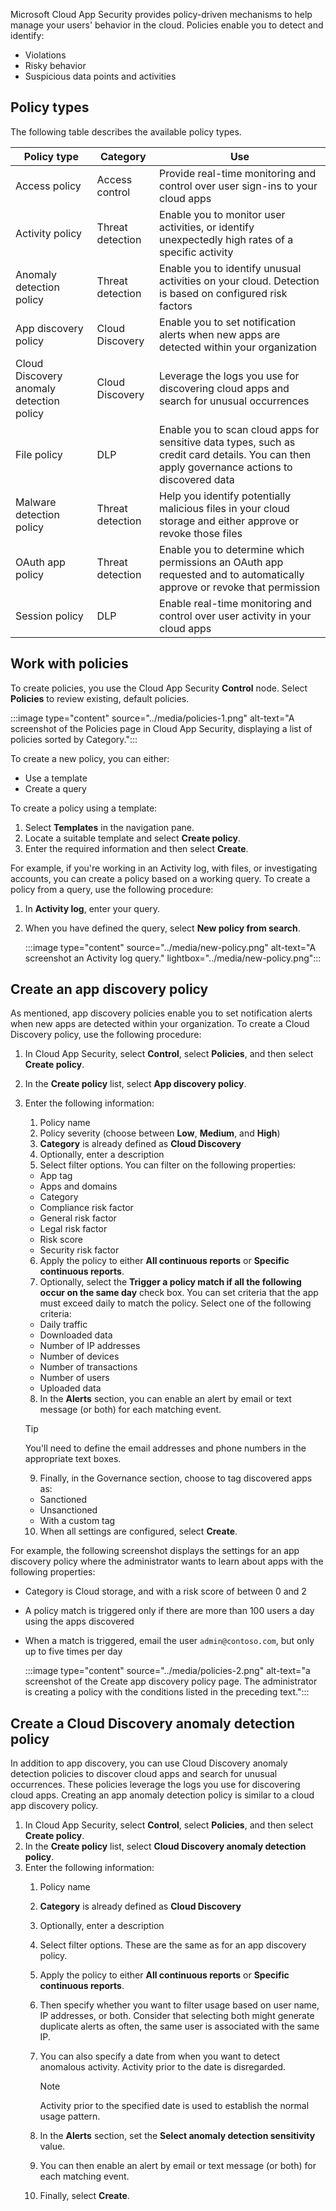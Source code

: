 Microsoft Cloud App Security provides policy-driven mechanisms to help manage your users' behavior in the cloud. Policies enable you to detect and identify:

- Violations
- Risky behavior
- Suspicious data points and activities

## Policy types

The following table describes the available policy types.

| Policy type                               | Category          | Use                                                          |
| ----------------------------------------- | ----------------- | ------------------------------------------------------------ |
| Access policy                             | Access  control   | Provide  real-time monitoring and control over user sign-ins to your cloud apps |
| Activity  policy                          | Threat  detection | Enable you to  monitor user activities, or identify unexpectedly high rates of a specific  activity |
| Anomaly  detection policy                 | Threat detection  | Enable you to  identify unusual activities on your cloud. Detection is based on configured  risk factors |
| App discovery  policy                     | Cloud  Discovery  | Enable you to  set notification alerts when new apps are detected within your organization |
| Cloud Discovery  anomaly detection policy | Cloud  Discovery  | Leverage the  logs you use for discovering cloud apps and search for unusual occurrences |
| File policy                               | DLP               | Enable you to  scan cloud apps for sensitive data types, such as credit card details. You  can then apply governance actions to discovered data |
| Malware  detection policy                 | Threat  detection | Help you  identify potentially malicious files in your cloud storage and either approve  or revoke those files |
| OAuth app  policy                         | Threat  detection | Enable you to  determine which permissions an OAuth app requested and to automatically  approve or revoke that permission |
| Session  policy                           | DLP               | Enable real-time  monitoring and control over user activity in your cloud apps |

## Work with policies

To create policies, you use the Cloud App Security **Control** node. Select **Policies** to review existing, default policies.

:::image type="content" source="../media/policies-1.png" alt-text="A screenshot of the Policies page in Cloud App Security, displaying a list of policies sorted by Category.":::

To create a new policy, you can either:

- Use a template
- Create a query

To create a policy using a template:

1. Select **Templates** in the navigation pane.
2. Locate a suitable template and select **Create policy**.
3. Enter the required information and then select **Create**.

For example, if you're working in an Activity log, with files, or investigating accounts, you can create a policy based on a working query. To create a policy from a query, use the following procedure:

1. In **Activity log**, enter your query.
2. When you have defined the query, select **New policy from search**.

    :::image type="content" source="../media/new-policy.png" alt-text="A screenshot an Activity log query." lightbox="../media/new-policy.png":::

## Create an app discovery policy

As mentioned, app discovery policies enable you to set notification alerts when new apps are detected within your organization. To create a Cloud Discovery policy, use the following procedure:

1. In Cloud App Security, select **Control**, select **Policies**, and then select **Create policy**.
2. In the **Create policy** list, select **App discovery policy**.
3. Enter the following information:

   1. Policy name
   2. Policy severity (choose between **Low**, **Medium**, and **High**)
   3. **Category** is already defined as **Cloud Discovery**
   4. Optionally, enter a description
   5. Select filter options. You can filter on the following properties:
    - App tag
    - Apps and domains
    - Category
    - Compliance risk factor
    - General risk factor
    - Legal risk factor
    - Risk score
    - Security risk factor

   6. Apply the policy to either **All continuous reports** or **Specific continuous reports**.
   7. Optionally, select the **Trigger a policy match if all the following occur on the same day** check box. You can set criteria that the app must exceed daily to match the policy. Select one of the following criteria:

    - Daily traffic
    - Downloaded data
    - Number of IP addresses
    - Number of devices
    - Number of transactions
    - Number of users
    - Uploaded data

   8. In the **Alerts** section, you can enable an alert by email or text message (or both) for each matching event.

   > [!TIP]
   > You'll need to define the email addresses and phone numbers in the appropriate text boxes.

   9. Finally, in the Governance section, choose to tag discovered apps as:

    - Sanctioned
    - Unsanctioned
    - With a custom tag

   10. When all settings are configured, select **Create**.

For example, the following screenshot displays the settings for an app discovery policy where the administrator wants to learn about apps with the following properties:

- Category is Cloud storage, and with a risk score of between 0 and 2
- A policy match is triggered only if there are more than 100 users a day using the apps discovered
- When a match is triggered, email the user `admin@contoso.com`, but only up to five times per day

   :::image type="content" source="../media/policies-2.png" alt-text="a screenshot of the Create app discovery policy page. The administrator is creating a policy with the conditions listed in the preceding text.":::

## Create a Cloud Discovery anomaly detection policy

In addition to app discovery, you can use Cloud Discovery anomaly detection policies to discover cloud apps and search for unusual occurrences. These policies leverage the logs you use for discovering cloud apps. Creating an app anomaly detection policy is similar to a cloud app discovery policy.

1. In Cloud App Security, select **Control**, select **Policies**, and then select **Create policy**.
2. In the **Create policy** list, select **Cloud Discovery anomaly detection policy**.
3. Enter the following information:
    1. Policy name
    2. **Category** is already defined as **Cloud Discovery**
    3. Optionally, enter a description
    4. Select filter options. These are the same as for an app discovery policy.
    5. Apply the policy to either **All continuous reports** or **Specific continuous reports**.
    6. Then specify whether you want to filter usage based on user name, IP addresses, or both. Consider that selecting both might generate duplicate alerts as often, the same user is associated with the same IP.
    7. You can also specify a date from when you want to detect anomalous activity. Activity prior to the date is disregarded.

        >[!NOTE]
        >Activity prior to the specified date is used to establish the normal usage pattern.

    8. In the **Alerts** section, set the **Select anomaly detection sensitivity** value.
    9. You can then enable an alert by email or text message (or both) for each matching event.
    10. Finally, select **Create**.
